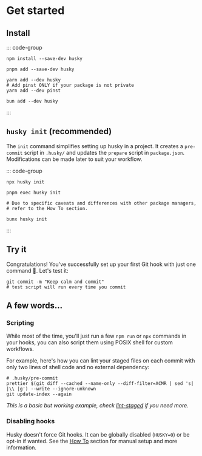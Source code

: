 # Get started

## Install

::: code-group

```shell [npm]
npm install --save-dev husky
```

```shell [pnpm]
pnpm add --save-dev husky
```

```shell [yarn]
yarn add --dev husky
# Add pinst ONLY if your package is not private
yarn add --dev pinst
```

```shell [bun]
bun add --dev husky
```

:::

## `husky init` (recommended)

The `init` command simplifies setting up husky in a project. It creates a `pre-commit` script in `.husky/` and updates the `prepare` script in `package.json`. Modifications can be made later to suit your workflow.

::: code-group

```shell [npm]
npx husky init
```

```shell [pnpm]
pnpm exec husky init
```

```shell [yarn]
# Due to specific caveats and differences with other package managers,
# refer to the How To section.
```

```shell [bun]
bunx husky init
```

:::


## Try it

Congratulations! You've successfully set up your first Git hook with just one command 🎉. Let's test it:

```shell
git commit -m "Keep calm and commit"
# test script will run every time you commit
```

## A few words...

### Scripting

While most of the time, you'll just run a few `npm run` or `npx` commands in your hooks, you can also script them using POSIX shell for custom workflows.

For example, here's how you can lint your staged files on each commit with only two lines of shell code and no external dependency:

```shell
# .husky/pre-commit
prettier $(git diff --cached --name-only --diff-filter=ACMR | sed 's| |\\ |g') --write --ignore-unknown
git update-index --again
```

_This is a basic but working example, check [lint-staged](https://github.com/lint-staged/lint-staged) if you need more._

### Disabling hooks

Husky doesn't force Git hooks. It can be globally disabled (`HUSKY=0`) or be opt-in if wanted. See the [How To](how-to.md) section for manual setup and more information.
